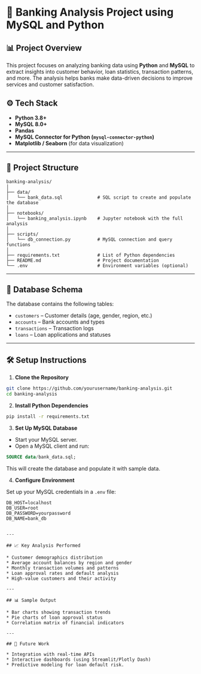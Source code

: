 
# 🏦 Banking Analysis Project using MySQL and Python

## 📊 Project Overview

This project focuses on analyzing banking data using **Python** and **MySQL** to extract insights into customer behavior, loan statistics, transaction patterns, and more. The analysis helps banks make data-driven decisions to improve services and customer satisfaction.

## ⚙️ Tech Stack

* **Python 3.8+**
* **MySQL 8.0+**
* **Pandas**
* **MySQL Connector for Python (`mysql-connector-python`)**
* **Matplotlib / Seaborn** (for data visualization)

---

## 📁 Project Structure

```
banking-analysis/
│
├── data/
│   └── bank_data.sql             # SQL script to create and populate the database
│
├── notebooks/
│   └── banking_analysis.ipynb    # Jupyter notebook with the full analysis
│
├── scripts/
│   └── db_connection.py          # MySQL connection and query functions
│
├── requirements.txt              # List of Python dependencies
├── README.md                     # Project documentation
└── .env                          # Environment variables (optional)
```

---

## 📂 Database Schema

The database contains the following tables:

* `customers` – Customer details (age, gender, region, etc.)
* `accounts` – Bank accounts and types
* `transactions` – Transaction logs
* `loans` – Loan applications and statuses

---

## 🛠️ Setup Instructions

1. **Clone the Repository**

```bash
git clone https://github.com/yourusername/banking-analysis.git
cd banking-analysis
```

2. **Install Python Dependencies**

```bash
pip install -r requirements.txt
```

3. **Set Up MySQL Database**

* Start your MySQL server.
* Open a MySQL client and run:

```sql
SOURCE data/bank_data.sql;
```

This will create the database and populate it with sample data.

4. **Configure Environment**

Set up your MySQL credentials in a `.env` file:

```
DB_HOST=localhost
DB_USER=root
DB_PASSWORD=yourpassword
DB_NAME=bank_db


---

## 📈 Key Analysis Performed

* Customer demographics distribution
* Average account balances by region and gender
* Monthly transaction volumes and patterns
* Loan approval rates and default analysis
* High-value customers and their activity

---

## 📊 Sample Output

* Bar charts showing transaction trends
* Pie charts of loan approval status
* Correlation matrix of financial indicators

---

## 📌 Future Work

* Integration with real-time APIs
* Interactive dashboards (using Streamlit/Plotly Dash)
* Predictive modeling for loan default risk.
